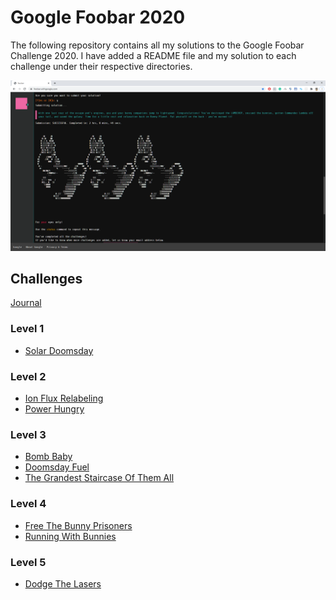 # Google Foobar 2020

The following repository contains all my solutions to the Google Foobar Challenge 2020.
I have added a README file and my solution to each challenge under their respective directories.

![](banner.png)

## Challenges

[Journal](Journal/README.md)

### Level 1

- [Solar Doomsday](Level-1/solar_doomsday/README.md)

### Level 2

- [Ion Flux Relabeling](Level-2/ion_flux_relabeling/README.md)
- [Power Hungry](Level-2/power_hungry/README.md)

### Level 3

- [Bomb Baby](Level-3/bomb_baby/README.md)
- [Doomsday Fuel](Level-3/doomsday_fuel/README.md)
- [The Grandest Staircase Of Them All](Level-3/the_grandest_staircase_of_them_all/README.md)

### Level 4

- [Free The Bunny Prisoners](Level-4/free_the_bunny_prisoners/README.md)
- [Running With Bunnies](Level-4/running_with_bunnies/README.md)

### Level 5

- [Dodge The Lasers](Level-5/dodge_the_lasers/README.md)


